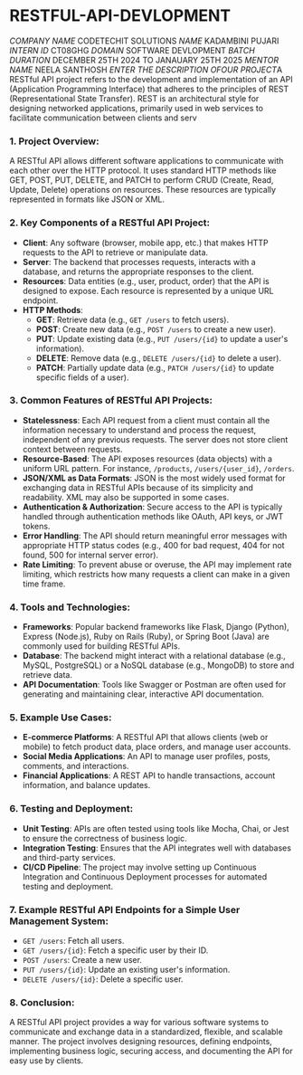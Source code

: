 # RESTFUL-API-DEVLOPMENT
*COMPANY NAME* CODETECHIT SOLUTIONS
*NAME* KADAMBINI PUJARI
*INTERN ID* CT08GHG
*DOMAIN* SOFTWARE DEVLOPMENT
*BATCH DURATION* DECEMBER 25TH 2024 TO JANAUARY 25TH 2025
*MENTOR NAME* NEELA SANTHOSH
*ENTER THE DESCRIPTION OFOUR PROJECT*A RESTful API project refers to the development and implementation of an API (Application Programming Interface) that adheres to the principles of REST (Representational State Transfer). REST is an architectural style for designing networked applications, primarily used in web services to facilitate communication between clients and serv

### **1. Project Overview:**
A RESTful API allows different software applications to communicate with each other over the HTTP protocol. It uses standard HTTP methods like GET, POST, PUT, DELETE, and PATCH to perform CRUD (Create, Read, Update, Delete) operations on resources. These resources are typically represented in formats like JSON or XML.

### **2. Key Components of a RESTful API Project:**
- **Client**: Any software (browser, mobile app, etc.) that makes HTTP requests to the API to retrieve or manipulate data.
- **Server**: The backend that processes requests, interacts with a database, and returns the appropriate responses to the client.
- **Resources**: Data entities (e.g., user, product, order) that the API is designed to expose. Each resource is represented by a unique URL endpoint.
- **HTTP Methods**:
  - **GET**: Retrieve data (e.g., `GET /users` to fetch users).
  - **POST**: Create new data (e.g., `POST /users` to create a new user).
  - **PUT**: Update existing data (e.g., `PUT /users/{id}` to update a user's information).
  - **DELETE**: Remove data (e.g., `DELETE /users/{id}` to delete a user).
  - **PATCH**: Partially update data (e.g., `PATCH /users/{id}` to update specific fields of a user).

### **3. Common Features of RESTful API Projects:**
- **Statelessness**: Each API request from a client must contain all the information necessary to understand and process the request, independent of any previous requests. The server does not store client context between requests.
- **Resource-Based**: The API exposes resources (data objects) with a uniform URL pattern. For instance, `/products`, `/users/{user_id}`, `/orders`.
- **JSON/XML as Data Formats**: JSON is the most widely used format for exchanging data in RESTful APIs because of its simplicity and readability. XML may also be supported in some cases.
- **Authentication & Authorization**: Secure access to the API is typically handled through authentication methods like OAuth, API keys, or JWT tokens.
- **Error Handling**: The API should return meaningful error messages with appropriate HTTP status codes (e.g., 400 for bad request, 404 for not found, 500 for internal server error).
- **Rate Limiting**: To prevent abuse or overuse, the API may implement rate limiting, which restricts how many requests a client can make in a given time frame.

### **4. Tools and Technologies:**
- **Frameworks**: Popular backend frameworks like Flask, Django (Python), Express (Node.js), Ruby on Rails (Ruby), or Spring Boot (Java) are commonly used for building RESTful APIs.
- **Database**: The backend might interact with a relational database (e.g., MySQL, PostgreSQL) or a NoSQL database (e.g., MongoDB) to store and retrieve data.
- **API Documentation**: Tools like Swagger or Postman are often used for generating and maintaining clear, interactive API documentation.

### **5. Example Use Cases:**
- **E-commerce Platforms**: A RESTful API that allows clients (web or mobile) to fetch product data, place orders, and manage user accounts.
- **Social Media Applications**: An API to manage user profiles, posts, comments, and interactions.
- **Financial Applications**: A REST API to handle transactions, account information, and balance updates.

### **6. Testing and Deployment:**
- **Unit Testing**: APIs are often tested using tools like Mocha, Chai, or Jest to ensure the correctness of business logic.
- **Integration Testing**: Ensures that the API integrates well with databases and third-party services.
- **CI/CD Pipeline**: The project may involve setting up Continuous Integration and Continuous Deployment processes for automated testing and deployment.

### **7. Example RESTful API Endpoints for a Simple User Management System:**
- `GET /users`: Fetch all users.
- `GET /users/{id}`: Fetch a specific user by their ID.
- `POST /users`: Create a new user.
- `PUT /users/{id}`: Update an existing user's information.
- `DELETE /users/{id}`: Delete a specific user.

### **8. Conclusion:**
A RESTful API project provides a way for various software systems to communicate and exchange data in a standardized, flexible, and scalable manner. The project involves designing resources, defining endpoints, implementing business logic, securing access, and documenting the API for easy use by clients.
